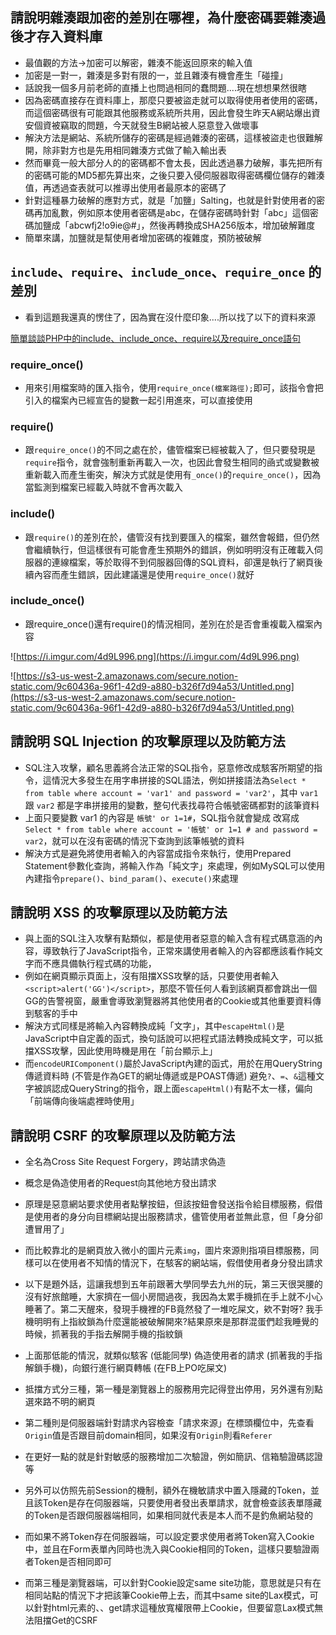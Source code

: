 ﻿## 請說明雜湊跟加密的差別在哪裡，為什麼密碼要雜湊過後才存入資料庫

- 最值觀的方法→加密可以解密，雜湊不能返回原來的輸入值
- 加密是一對一，雜湊是多對有限的一，並且雜湊有機會產生「碰撞」
- 話說我一個多月前老師的直播上也問過相同的蠢問題....現在想想果然很瞎
- 因為密碼直接存在資料庫上，那麼只要被盜走就可以取得使用者使用的密碼，而這個密碼很有可能跟其他服務或系統所共用，因此會發生昨天A網站爆出資安個資被竊取的問題，今天就發生B網站被人惡意登入做壞事
- 解決方法是網站、系統所儲存的密碼是經過雜湊的密碼，這樣被盜走也很難解開，除非對方也是先用相同雜湊方式做了輸入輸出表
- 然而畢竟一般大部分人的的密碼都不會太長，因此透過暴力破解，事先把所有的密碼可能的MD5都先算出來，之後只要入侵伺服器取得密碼欄位儲存的雜湊值，再透過查表就可以推導出使用者最原本的密碼了
- 針對這種暴力破解的應對方式，就是「加鹽」Salting，也就是針對使用者的密碼再加亂數，例如原本使用者密碼是abc，在儲存密碼時針對「abc」這個密碼加鹽成「abcwfj2!o9ie@#」，然後再轉換成SHA256版本，增加破解難度
- 簡單來講，加鹽就是幫使用者增加密碼的複雜度，預防被破解

## `include`、`require`、`include_once`、`require_once` 的差別

- 看到這題我還真的愣住了，因為實在沒什麼印象....所以找了以下的資料來源

[簡單談談PHP中的include、include_once、require以及require_once語句](https://codertw.com/%E7%A8%8B%E5%BC%8F%E8%AA%9E%E8%A8%80/213553/)

### require_once()

- 用來引用檔案時的匯入指令，使用`require_once(檔案路徑);`即可，該指令會把引入的檔案內已經宣告的變數一起引用進來，可以直接使用

### require()

- 跟`require_once()`的不同之處在於，儘管檔案已經被載入了，但只要發現是`require`指令，就會強制重新再載入一次，也因此會發生相同的凾式或變數被重新載入而產生衝突，解決方式就是使用有`_once()`的`require_once()`，因為當監測到檔案已經載入時就不會再次載入

### include()

- 跟`require()`的差別在於，儘管沒有找到要匯入的檔案，雖然會報錯，但仍然會繼續執行，但這樣很有可能會產生預期外的錯誤，例如明明沒有正確載入伺服器的連線檔案，等於取得不到伺服器回傳的SQL資料，卻還是執行了網頁後續內容而產生錯誤，因此建議還是使用`require_once()`就好

### include_once()

- 跟require_once()還有require()的情況相同，差別在於是否會重複載入檔案內容

![https://i.imgur.com/4d9L996.png](https://i.imgur.com/4d9L996.png)

![https://s3-us-west-2.amazonaws.com/secure.notion-static.com/9c60436a-96f1-42d9-a880-b326f7d94a53/Untitled.png](https://s3-us-west-2.amazonaws.com/secure.notion-static.com/9c60436a-96f1-42d9-a880-b326f7d94a53/Untitled.png)

## 請說明 SQL Injection 的攻擊原理以及防範方法

- SQL注入攻擊，顧名思義將合法正常的SQL指令，惡意修改成駭客所期望的指令，這情況大多發生在用字串拼接的SQL語法，例如拼接語法為`Select * from table where account = 'var1' and password = 'var2'`，其中 `var1` 跟 `var2` 都是字串拼接用的變數，整句代表找尋符合帳號密碼都對的該筆資料
- 上面只要變數 var1 的內容是 `帳號' or 1=1#`，SQL指令就會變成 改寫成`Select * from table where account = '帳號' or 1=1 # and password = var2`，就可以在沒有密碼的情況下查詢到該筆帳號的資料
- 解決方式是避免將使用者輸入的內容當成指令來執行，使用Prepared Statement參數化查詢，將輸入作為「純文字」來處理，例如MySQL可以使用內建指令`prepare()`、`bind_param()`、`execute()`來處理

## 請說明 XSS 的攻擊原理以及防範方法

- 與上面的SQL注入攻擊有點類似，都是使用者惡意的輸入含有程式碼意涵的內容，導致執行了JavaScript指令，正常來講使用者輸入的內容都應該看作純文字而不應具備執行程式碼的功能，
- 例如在網頁顯示頁面上，沒有阻擋XSS攻擊的話，只要使用者輸入`<script>alert('GG')</script>`，那麼不管任何人看到該網頁都會跳出一個GG的告警視窗，嚴重會導致瀏覽器將其他使用者的Cookie或其他重要資料傳到駭客的手中
- 解決方式同樣是將輸入內容轉換成純「文字」，其中`escapeHtml()`是JavaScript中自定義的函式，換句話說可以把程式語法轉換成純文字，可以抵擋XSS攻擊，因此使用時機是用在「前台顯示上」
- 而`encodeURIComponent()`屬於JavaScript內建的函式，用於在用QueryString傳遞資料時 (不管是作為GET的網址傳遞或是POAST傳遞) 避免`?`、`=`、`&`這種文字被誤認成QueryString的指令，跟上面`escapeHtml()`有點不太一樣，偏向「前端傳向後端處裡時使用」

## 請說明 CSRF 的攻擊原理以及防範方法

- 全名為Cross Site Request Forgery，跨站請求偽造
- 概念是偽造使用者的Request向其他地方發出請求
- 原理是惡意網站要求使用者點擊按鈕，但該按鈕會發送指令給目標服務，假借是使用者的身分向目標網站提出服務請求，儘管使用者並無此意，但「身分卻遭冒用了」
- 而比較靠北的是網頁放入微小的圖片元素`img`，圖片來源則指項目標服務，同樣可以在使用者不知情的情況下，在駭客的網站端，假借使用者身分發出請求
- 以下是題外話，這讓我想到五年前跟著大學同學去九州的玩，第三天很哭腰的沒有好旅館睡，大家擠在一個小房間過夜，我因為太累手機抓在手上就不小心睡著了。第二天醒來，發現手機裡的FB竟然發了一堆吃屎文，欸不對呀?  我手機明明有上指紋鎖為什麼還能被破解開來?結果原來是那群混蛋們趁我睡覺的時候，抓著我的手指去解開手機的指紋鎖
- 上面那低能的情況，就類似駭客 (低能同學) 偽造使用者的請求 (抓著我的手指解鎖手機)，向銀行進行網頁轉帳 (在FB上PO吃屎文)

- 抵擋方式分三種，第一種是瀏覽器上的服務用完記得登出停用，另外還有別點選來路不明的網頁
- 第二種則是伺服器端針對請求內容檢查「請求來源」在標頭欄位中，先查看`Origin`值是否跟目前domain相同，如果沒有`Origin`則看`Referer`
- 在更好一點的就是針對敏感的服務增加二次驗證，例如簡訊、信箱驗證碼認證等
- 另外可以仿照先前Session的機制，額外在機敏請求中置入隱藏的Token，並且該Token是存在伺服器端，只要使用者發出表單請求，就會檢查該表單隱藏的Token是否跟伺服器端相同，如果相同就代表是本人而不是釣魚網站發的
- 而如果不將Token存在伺服器端，可以設定要求使用者將Token寫入Cookie中，並且在Form表單內同時也洗入與Cookie相同的Token，這樣只要驗證兩者Token是否相同即可

- 而第三種是瀏覽器端，可以針對Cookie設定same site功能，意思就是只有在相同站點的情況下才把該筆Cookie帶上去，而其中same site的Lax模式，可以針對html元素的<a>、<link>、get請求這種放寬權限帶上Cookie，但要留意Lax模式無法阻擋Get的CSRF
